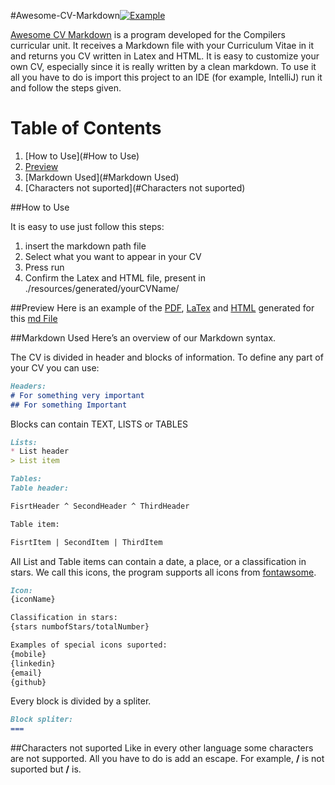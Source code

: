#Awesome-CV-Markdown[![Example](https://img.shields.io/badge/example-pdf-green.svg)](https://github.com/dimamo5/Awesome-CV-Markdown/blob/master/resources/generated/cv.pdf)

[Awesome CV Markdown](https://github.com/dimamo5/Awesome-CV-Markdown) is a program developed for the Compilers curricular unit. It receives a Markdown file with your Curriculum Vitae in it 
and returns you CV written in Latex and HTML. It is easy to customize your own CV, especially since it is really written by a clean markdown.
To use it all you have to do is import this project to an IDE (for example, IntelliJ) run it and follow the steps given.


# Table of Contents
1. [How to Use](#How to Use)
2. [Preview](#Preview)
3. [Markdown Used](#Markdown Used)
4. [Characters not suported](#Characters not suported)

##<a name="How to Use"></a>How to Use

It is easy to use just follow this steps:
 
1. insert the markdown path file
2. Select what you want to appear in your CV
3. Press run
4. Confirm the Latex and HTML file, present in ./resources/generated/yourCVName/ 

##<a name="Preview">Preview
Here is an example of the [PDF](https://github.com/dimamo5/Awesome-CV-Markdown/blob/master/resources/generated/cv.pdf), [LaTex](https://github.com/dimamo5/Awesome-CV-Markdown/blob/master/resources/generated/cv.tex) and [HTML](https://github.com/dimamo5/Awesome-CV-Markdown/blob/master/resources/generated/cv.html) generated for this [md File](https://github.com/dimamo5/Awesome-CV-Markdown/blob/master/resources/mdFiles/cv.md)

##<a name="Markdown Used"></a>Markdown Used
Here’s an overview of our Markdown syntax.

The CV is divided in header and blocks of information. To define any part of your CV you can use:


```Markdown 
Headers:
# For something very important 
## For something Important 
```
Blocks can contain TEXT, LISTS or TABLES

```Markdown 
Lists:
* List header
> List item
```

```Markdown 
Tables:
Table header:

FisrtHeader ^ SecondHeader ^ ThirdHeader

Table item:

FisrtItem | SecondItem | ThirdItem

```

All List and Table items can contain a date, a place, or a classification in stars. We call this icons, the program supports all icons from [fontawsome](http://fontawesome.io/?utm_source=hackernewsletter).

```Markdown 
Icon:
{iconName}

Classification in stars:
{stars numbofStars/totalNumber}

Examples of special icons suported:
{mobile}
{linkedin}
{email}
{github}
```
Every block is divided by a spliter.

```Markdown 
Block spliter:
===
```
##<a name="Characters not suported">Characters not suported
Like in every other language some characters are not supported. All you have to do is add an escape. For example, **/** is not suported but **\/** is.



